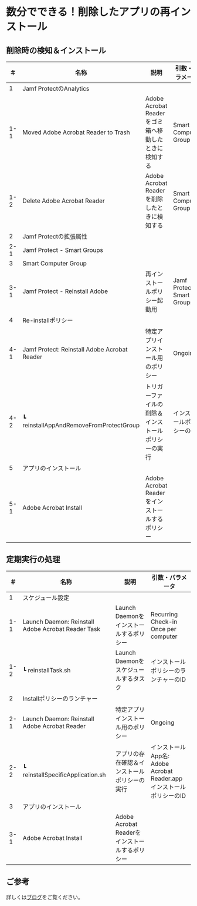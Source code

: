 # 数分でできる！削除したアプリの再インストール

## 削除時の検知＆インストール
| ＃  | 名称 | 説明  | 引数・パラメータ |
| ------------- | ------------- | ------------- | ------------- |
| 1  | Jamf ProtectのAnalytics  |   |   |
| 1-1  | Moved Adobe Acrobat Reader to Trash  | Adobe Acrobat Readerをゴミ箱へ移動したときに検知する  | Smart Computer Group  |
| 1-2  | Delete Adobe Acrobat Reader  | Adobe Acrobat Readerを削除したときに検知する  | Smart Computer Group  |
| 2  | Jamf Protectの拡張属性  |   |   |
| 2-1  | Jamf Protect - Smart Groups  |   |   |
| 3 | Smart Computer Group  |   |  |
| 3-1  | Jamf Protect - Reinstall Adobe  | 再インストールポリシー起動用  | Jamf Protect - Smart Groups  |
| 4  | Re-installポリシー  |   |   |
| 4-1  | Jamf Protect: Reinstall Adobe Acrobat Reader  | 特定アプリインストール用のポリシー  | Ongoing  |
| 4-2 | ┗ reinstallAppAndRemoveFromProtectGroup  | トリガーファイルの削除＆インストールポリシーの実行  | インストールポリシーのID  |
| 5 | アプリのインストール  |   |  |
| 5-1  | Adobe Acrobat Install  | Adobe Acrobat Readerをインストールするポリシー  |  |

## 定期実行の処理
| ＃  | 名称 | 説明  | 引数・パラメータ |
| ------------- | ------------- | ------------- | ------------- |
| 1  | スケジュール設定  |   |   |
| 1-1  | Launch Daemon: Reinstall Adobe Acrobat Reader Task  | Launch Daemonをインストールするポリシー  | Recurring Check-in<br />Once per computer |
| 1-2 | ┗ reinstallTask.sh  | Launch Daemonをスケジュールするタスク | インストールポリシーのランチャーのID  |
| 2 | Installポリシーのランチャー  |   |   |
| 2-1  | Launch Daemon: Reinstall Adobe Acrobat Reader  | 特定アプリインストール用のポリシー  | Ongoing  |
| 2-2  | ┗ reinstallSpecificApplication.sh  | アプリの存在確認＆インストールポリシーの実行  | インストールApp名: Adobe Acrobat Reader.app<br />インストールポリシーのID  |
| 3 | アプリのインストール  |  |   |
| 3-1 | Adobe Acrobat Install  | Adobe Acrobat Readerをインストールするポリシー  |  |

## ご参考
詳しくは[ブログ]()をご覧ください。